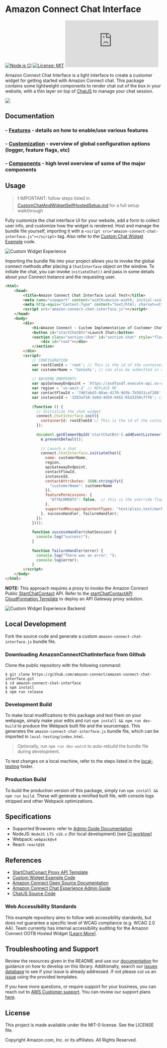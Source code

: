 # Amazon Connect Chat Interface 
[![Node.js CI](https://github.com/amazon-connect/amazon-connect-chat-interface/actions/workflows/node.js.yml/badge.svg?branch=master)](https://github.com/amazon-connect/amazon-connect-chat-interface/actions/workflows/node.js.yml) [![License: MIT](https://img.shields.io/badge/License-MIT-blue.svg)](https://opensource.org/licenses/MIT) ![Bundle Size](https://img.shields.io/github/size/amazon-connect/amazon-connect-chat-interface/local-testing/amazon-connect-chat-interface.js?color=green&label=Bundle%20Size)


Amazon Connect Chat Interface is a light interface to create a customer widget for getting started with Amazon Connect chat. This package contains
some lightweight components to render chat out of the box in your website, with a thin layer on top of [ChatJS](https://github.com/amazon-connect/amazon-connect-chatjs)
to manage your chat session.

![](.github/screenshots/amazon-connect-chat-interface-open-source-diagram.png)

## Documentation

### - [Features](./DOCUMENTATION.md#features) - details on how to enable/use various features

### - [Customization](./DOCUMENTATION.md#customization) - overview of global configuration options (logger, feature flags, etc)

### - [Components](./DOCUMENTATION.md#components) - high level overview of some of the major components

## Usage

> ❗ IMPORTANT: follow steps listed in [CustomChatAndWidgetSelfHostedSetup.md](/./github/docs/CustomChatAndWidgetSelfHostedSetup.md) for a full setup walkthrough

Fully customize the chat interface UI for your website, add a form to collect user info, and customize how the widget is rendered. Host and manage the bundle file yourself, importing it with a `<script src="amazon-connect-chat-interface.js"></script>` tag. Also refer to the [Custom Chat Widget Example](https://github.com/amazon-connect/amazon-connect-chat-ui-examples/tree/master/customChatWidget) code.

![Custom Widget Experience](/.github/screenshots/fully-customize-widget-experience.png)

Importing the bundle file into your project allows you to invoke the global connect methods after placing a `ChatInterface` object on the window. To initiate the chat, you can invoke `initiateChat()` and pass in some details about your Connect instance and the requesting user.

```html
<html>
    <head>
        <title>Amazon Connect Chat Interface Local Test</title>
        <meta name="viewport" content="width=device-width, initial-scale=1">
        <meta http-equiv="Content-Type" content="text/html; charset=utf-8" />
        <script src="amazon-connect-chat-interface.js"></script>
    </head>
    <body>
        <div>
            <h1>Amazon Connect - Custom Implementation of Customer Chat</h1>
            <button id="startChatBtn">Launch Chat</button>
            <section class="section-chat" id="section-chat" style="float: right; width: 50%;">
                <div id="root"></div>
            </section>
        </div>
        <script>
            // CONFIGURATION
            var rootElemId = 'root'; // This is the id of the container where you want the widget to reside
            var customerName = 'Satoshi'; // can also be submitted in a form
            
            // BACKEND ENDPOINTS
            var apiGatewayEndpoint = `https://asdfasdf.execute-api.us-west-2.amazonaws.com/Prod/`; // REPLACE ME
            var region = 'us-west-2' // REPLACE ME
            var contactFlowId = '7d67abd3-06ae-4170-9d3b-7b5031caf208'; // REPLACE ME
            var instanceId = '3203af10-3e0d-4d59-9452-6543250cf7f6'; // REPLACE ME
            
            (function () {
              // Initialize the chat widget
              connect.ChatInterface.init({
                containerId: rootElemId // This is the id of the container where you want the widget to reside
              });
            
              document.getElementById('startChatBtn').addEventListener('click', function (e) {
                e.preventDefault();
            
                // Launch a chat
                connect.ChatInterface.initiateChat({
                  name: customerName,
                  region,
                  apiGatewayEndpoint,
                  contactFlowId,
                  instanceId,
                  contactAttributes: JSON.stringify({
                    "customerName": customerName
                  }),
                  featurePermissions: {
                    "ATTACHMENTS": false,  // this is the override flag from user for attachments
                  },
                  supportedMessagingContentTypes: "text/plain,text/markdown", // enable rich messaging
                }, successHandler, failureHandler);
              });
            })();
            
            function successHandler(chatSession) {
              console.log("success!");
            }
            
            function failureHandler(error) {
              console.log("There was an error: ");
              console.log(error);
            }
        </script>
    </body>
</html>
```

**NOTE:** This approach requires a proxy to invoke the Amazon Connect Public [StartChatContact](https://docs.aws.amazon.com/connect/latest/APIReference/API_StartChatContact.html) API. Refer to the [startChatContactAPI CloudFormation Template](https://github.com/amazon-connect/amazon-connect-chat-ui-examples/tree/master/cloudformationTemplates/startChatContactAPI) to deploy an API Gateway proxy solution.

![Custom Widget Experience Backend](/.github/screenshots/StartChatContactCFNTemplateArchitecture.png)

## Local Development

Fork the source code and generate a custom `amazon-connect-chat-interface.js` bundle file.

### Downloading AmazonConnectChatInterface from Github

Clone the public repository with the following command:

```
$ git clone https://github.com/amazon-connect/amazon-connect-chat-interface.git
$ cd amazon-connect-chat-interface
$ npm install
$ npm run release
```

### Development Build

To make local modifications to this package and test them on your webpage, simply make your edits and run `npm install && npm run dev-build` to produce the
Webpack built file and the sourcemaps. This generates the `amazon-connect-chat-interface.js` bundle file, which can be imported in `local-testing/index.html`.

> Optionally, run `npm run dev-watch` to auto-rebuild the bundle file during development.

To test changes on a local machine, refer to the steps listed in the [local-testing](local-testing/) folder.

### Production Build

To build the production version of this package, simply run `npm install && npm run build`. These will generate a minified built file, with console logs stripped and other Webpack optimizations.

## Specifications

 - Supported Browsers: refer to [Admin Guide Documentation](https://docs.aws.amazon.com/connect/latest/adminguide/connect-supported-browsers.html)
 - NodeJS: `NodeJS LTS v16.x` (for local development) [see [CI worklow](https://github.com/amazon-connect/amazon-connect-chat-interface/actions/workflows/node.js.yml)]
 - Webpack: `webpack@v4`
 - React: `react@16`

## References

- [StartChatConact Proxy API Template](https://github.com/amazon-connect/amazon-connect-chat-ui-examples/tree/master/cloudformationTemplates/startChatContactAPI)
- [Custom Widget Example Code](https://github.com/amazon-connect/amazon-connect-chat-ui-examples/tree/master/customChatWidget)
- [Amazon Connect Open Source Documentation](https://docs.aws.amazon.com/connect/latest/adminguide/download-chat-example.html)
- [Amazon Connect Chat Experience Admin Guide](https://docs.aws.amazon.com/connect/latest/adminguide/add-chat-to-website.html)
- [ChatJS Source Code](https://github.com/amazon-connect/amazon-connect-chatjs)

### Web Accessibility Standards

This example repository aims to follow web accessibility standards, but does not guarantee a specific level of WCAG compliance (e.g. WCAG 2.0 AA). Team currently has internal accessibility auditing for the Amazon Connect OOTB Hosted Widget [[Learn More](https://docs.aws.amazon.com/connect/latest/adminguide/add-chat-to-website.html)].

## Troubleshooting and Support

Review the resources given in the README and use our [documentation](./DOCUMENTATION.md) for guidance on how to develop on this library. Additionally, search our [issues database](https://github.com/amazon-connect/amazon-connect-chat-interface/issues) to see if your issue is already addressed. If not please cut us an [issue](https://github.com/amazon-connect/amazon-connect-chat-interface/issues/new/choose) using the provided templates.

If you have more questions, or require support for your business, you can reach out to [AWS Customer support](https://aws.amazon.com/contact-us). You can review our support plans [here](https://aws.amazon.com/premiumsupport/plans/?nc=sn&loc=1).

## License

This project is made available under the MIT-0 license. See the LICENSE file.

Copyright Amazon.com, Inc. or its affiliates. All Rights Reserved.